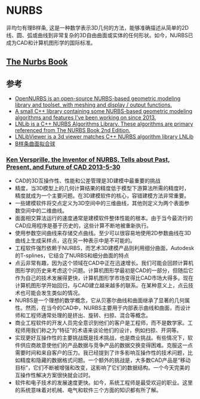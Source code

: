 # NURBS

非均匀有理B样条, 这是一种数学表示3D几何的方法，能够准确描述从简单的2D线、圆、弧或曲线到非常复杂的3D自由曲面或实体的任何形状。如今，NURBS已成为CAD和计算机图形学的国际标准。

## [The Nurbs Book]()
>

## 参考

- [OpenNURBS is an open-source NURBS-based geometric modeling library and toolset, with meshing and display / output functions. ](https://github.com/OpenNURBS/OpenNURBS)
- [A small C++ library containing some NURBS-based geometric modeling algorithms and features I've been working on since 2013.](https://gitlab.com/ssv/Mobius)
- [LNLib is a C++ NURBS Algorithms Library. These algorithms are primary referenced from The NURBS Book 2nd Edition. ](https://github.com/BIMCoderLiang/LNLib)
- [LNLibViewer is a 3d viewer matches C++ NURBS algorithm library LNLib](https://github.com/BIMCoderLiang/LNLibViewer)
- [B样条曲面拟合球](https://github.com/supuo/b-spline)

### [Ken Versprille, the Inventor of NURBS, Tells about Past, Present, and Future of CAD 2013-5-30]()

- CAD的3D互操作性、性能和公差管理是3D建模中最重要的挑战
- 精度，当3D模型上的几何计算结果的精度低于模型下游算法所需的精度时，精度就成为一个主要问题。在3D建模软件的核心，容错建模方法非常重要。
- 一些建模软件将交点定义为3D空间中的三维曲线，其他则定义为两个表面参数空间中的二维曲线。
- 面面相交算法运行的速度通常是建模软件整体性能的根本。由于当今最流行的CAD应用程序是基于历史的，这些计算不断地被重新执行。
- 使用参数空间曲线来存储交点曲线。至少可以很容易地使用2D参数曲线在3D曲线上生成采样点，这在另一种表示中是不可能的。
- 工程软件强烈依赖于NURBS，而艺术3D建模产品则利用细分曲面，Autodesk的T-splines，它结合了NURBS和细分曲面的特点
- 点云非常有趣，因为这个领域在CAD中正在迅速增长。我们可能会回顾计算机图形学的历史来考虑这个问题。计算机图形学最初是CAD的一部分，但随后它作为自己的技术发展得更快，计算机图形学市场变得比CAD市场大得多。现在计算机图形学开始回归，与CAD建立越来越多的联系。在某种意义上，点云技术也可能会发生类似的情况。
- NURBS是一个理想的数学概念，它从贝塞尔曲线和曲面继承了显著的几何属性。然而，在当今的CAD中，NURBS主要用于内部表示曲线和曲面，而设计师和工程师通常处理的是挤出、旋转、扫掠、混合等概念。
- 商业工程软件的开发人员完全意识到他们的客户是工程师，而不是数学家。工程师用我们称之为“特征”的术语来谈论他们的设计，例如扫掠、开洞等。
- 实现更好互操作性的主要挑战既是技术挑战，也是商业挑战。有些情况下，软件供应商故意使他们的产品数据与竞争产品的数据交换变得困难。克服这一点需要时间和来自客户的压力。我已经提到了许多影响互操作性的技术问题，比如精度和隐藏的数据格式问题。一个额外的挑战是，大多数CAD产品是“移动目标”，它们不断被增强和改变，这影响了它们的数据结构。一个今天完美的互操作性解决方案很快就会过时。
- 软件和电子技术的发展速度更快。如今，系统工程师是最受欢迎的职业。这里的系统意味着对机械、电气和软件三个方面的知识都有所了解。
